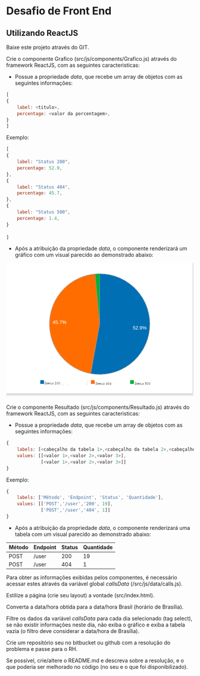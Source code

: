 # Desafio de Front End

## Utilizando ReactJS

Baixe este projeto através do GIT.

Crie o componente Grafico (src/js/components/Grafico.js) através do framework ReactJS, com as seguintes caracteristicas:
- Possue a propriedade *data*, que recebe um array de objetos com as seguintes informações:
```javascript
[
{
    label: <titulo>,
    percentage: <valor da porcentagem>,
}
]
```
Exemplo:
```javascript
[
{
    label: "Status 200",
    percentage: 52.9,
},
{
    label: "Status 404",
    percentage: 45.7,
},
{
    label: "Status 500",
    percentage: 1.4,
}

]
```
- Após a atribuição da propriedade *data*, o componente renderizará um gráfico com um visual parecido ao demonstrado abaixo:

![Gráfico de pizza](./images/grafico.png)
<br/><br/>
Crie o componente Resultado (src/js/components/Resultado.js) através do framework ReactJS, com as seguintes caracteristicas:
- Possue a propriedade *data*, que recebe um array de objetos com as seguintes informações:
```javascript
{
    labels: [<cabeçalho da tabela 1>,<cabeçalho da tabela 2>,<cabeçalho da tabela 3>],
    values: [[<valor 1>,<valor 2>,<valor 3>],
             [<valor 1>,<valor 2>,<valor 3>]]
}
```
Exemplo:
```javascript
{
    labels: ['Método', 'Endpoint', 'Status', 'Quantidade'],
    values: [['POST','/user','200', 19],
             ['POST','/user','404', 1]]
}
```
- Após a atribuição da propriedade *data*, o componente renderizará uma tabela com um visual parecido ao demonstrado abaixo:

|Método|Endpoint|Status|Quantidade|
|------|--------|------|----------|
|POST|/user|200|19|
|POST|/user|404|1|


Para obter as informações exibidas pelos componentes, é necessário acessar estes através da variável global *callsData* (/src/js/data/calls.js).

Estilize a página (crie seu layout) a vontade (src/index.html).

Converta a data/hora obtida para a data/hora Brasil (horário de Brasília).

Filtre os dados da variável *callsData* para cada dia selecionado (tag select), se não existir informações neste dia, não exiba o gráfico e exiba a tabela vazia (o filtro deve considerar a data/hora de Brasília).

Crie um repositório seu no bitbucket ou github com a resolução do problema e passe para o RH.

Se possível, crie/altere o README.md e descreva sobre a resolução, e o que poderia ser melhorado no código (no seu e o que foi disponibilizado).
